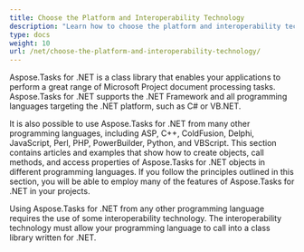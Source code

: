 ```yaml
---
title: Choose the Platform and Interoperability Technology
description: "Learn how to choose the platform and interoperability technology to use it with Aspose.Tasks for .NET."
type: docs
weight: 10
url: /net/choose-the-platform-and-interoperability-technology/
---
```


Aspose.Tasks for .NET is a class library that enables your applications to perform a great range of Microsoft Project document processing tasks. Aspose.Tasks for .NET supports the .NET Framework and all programming languages targeting the .NET platform, such as C# or VB.NET.

It is also possible to use Aspose.Tasks for .NET from many other programming languages, including ASP, C++, ColdFusion, Delphi, JavaScript, Perl, PHP, PowerBuilder, Python, and VBScript. This section contains articles and examples that show how to create objects, call methods, and access properties of Aspose.Tasks for .NET objects in different programming languages. If you follow the principles outlined in this section, you will be able to employ many of the features of Aspose.Tasks for .NET in your projects.

Using Aspose.Tasks for .NET from any other programming language requires the use of some interoperability technology. The interoperability technology must allow your programming language to call into a class library written for .NET.
